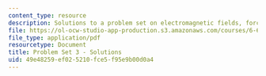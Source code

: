 ```yaml
---
content_type: resource
description: Solutions to a problem set on electromagnetic fields, forces, and motion.
file: https://ol-ocw-studio-app-production.s3.amazonaws.com/courses/6-641-electromagnetic-fields-forces-and-motion-spring-2009/49e48259ef025210fce5f95e9b00d0a4_MIT6_641s09_sol_pset03.pdf
file_type: application/pdf
resourcetype: Document
title: Problem Set 3 - Solutions
uid: 49e48259-ef02-5210-fce5-f95e9b00d0a4
---
```

